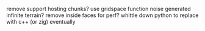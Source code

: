 remove support
hosting
chunks? use gridspace function
noise generated infinite terrain?
remove inside faces for perf?
whittle down python to replace with c++ (or zig) eventually 